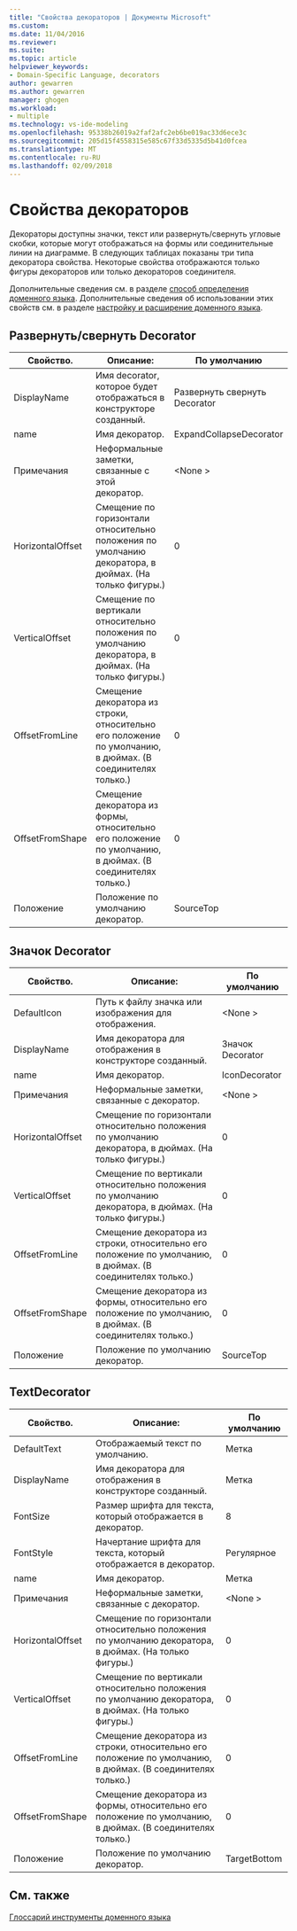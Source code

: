 ```yaml
---
title: "Свойства декораторов | Документы Microsoft"
ms.custom: 
ms.date: 11/04/2016
ms.reviewer: 
ms.suite: 
ms.topic: article
helpviewer_keywords:
- Domain-Specific Language, decorators
author: gewarren
ms.author: gewarren
manager: ghogen
ms.workload:
- multiple
ms.technology: vs-ide-modeling
ms.openlocfilehash: 95338b26019a2faf2afc2eb6be019ac33d6ece3c
ms.sourcegitcommit: 205d15f4558315e585c67f33d5335d5b41d0fcea
ms.translationtype: MT
ms.contentlocale: ru-RU
ms.lasthandoff: 02/09/2018
---
```

# <a name="properties-of-decorators"></a>Свойства декораторов
Декораторы доступны значки, текст или развернуть/свернуть угловые скобки, которые могут отображаться на формы или соединительные линии на диаграмме. В следующих таблицах показаны три типа декоратора свойства. Некоторые свойства отображаются только фигуры декораторов или только декораторов соединителя.  
  
 Дополнительные сведения см. в разделе [способ определения доменного языка](../modeling/how-to-define-a-domain-specific-language.md). Дополнительные сведения об использовании этих свойств см. в разделе [настройку и расширение доменного языка](../modeling/customizing-and-extending-a-domain-specific-language.md).  
  
## <a name="expandcollapse-decorator"></a>Развернуть/свернуть Decorator  
  
|Свойство.|Описание:|По умолчанию|  
|--------------|-----------------|-------------|  
|DisplayName|Имя decorator, которое будет отображаться в конструкторе созданный.|Развернуть свернуть Decorator|  
|name|Имя декоратор.|ExpandCollapseDecorator|  
|Примечания|Неформальные заметки, связанные с этой декоратор.|\<None >|  
|HorizontalOffset|Смещение по горизонтали относительно положения по умолчанию декоратора, в дюймах. (На только фигуры.)|0|  
|VerticalOffset|Смещение по вертикали относительно положения по умолчанию декоратора, в дюймах. (На только фигуры.)|0|  
|OffsetFromLine|Смещение декоратора из строки, относительно его положение по умолчанию, в дюймах. (В соединителях только.)|0|  
|OffsetFromShape|Смещение декоратора из формы, относительно его положение по умолчанию, в дюймах. (В соединителях только.)|0|  
|Положение|Положение по умолчанию декоратор.|SourceTop|  
  
## <a name="icon-decorator"></a>Значок Decorator  
  
|Свойство.|Описание:|По умолчанию|  
|--------------|-----------------|-------------|  
|DefaultIcon|Путь к файлу значка или изображения для отображения.|\<None >|  
|DisplayName|Имя декоратора для отображения в конструкторе созданный.|Значок Decorator|  
|name|Имя декоратор.|IconDecorator|  
|Примечания|Неформальные заметки, связанные с декоратор.|\<None >|  
|HorizontalOffset|Смещение по горизонтали относительно положения по умолчанию декоратора, в дюймах. (На только фигуры.)|0|  
|VerticalOffset|Смещение по вертикали относительно положения по умолчанию декоратора, в дюймах. (На только фигуры.)|0|  
|OffsetFromLine|Смещение декоратора из строки, относительно его положение по умолчанию, в дюймах. (В соединителях только.)|0|  
|OffsetFromShape|Смещение декоратора из формы, относительно его положение по умолчанию, в дюймах. (В соединителях только.)|0|  
|Положение|Положение по умолчанию декоратор.|SourceTop|  
  
## <a name="textdecorator"></a>TextDecorator  
  
|Свойство.|Описание:|По умолчанию|  
|--------------|-----------------|-------------|  
|DefaultText|Отображаемый текст по умолчанию.|Метка|  
|DisplayName|Имя декоратора для отображения в конструкторе созданный.|Метка|  
|FontSize|Размер шрифта для текста, который отображается в декоратор.|8|  
|FontStyle|Начертание шрифта для текста, который отображается в декоратор.|Регулярное|  
|name|Имя декоратор.|Метка|  
|Примечания|Неформальные заметки, связанные с декоратор.|\<None >|  
|HorizontalOffset|Смещение по горизонтали относительно положения по умолчанию декоратора, в дюймах. (На только фигуры.)|0|  
|VerticalOffset|Смещение по вертикали относительно положения по умолчанию декоратора, в дюймах. (На только фигуры.)|0|  
|OffsetFromLine|Смещение декоратора из строки, относительно его положение по умолчанию, в дюймах. (В соединителях только.)|0|  
|OffsetFromShape|Смещение декоратора из формы, относительно его положение по умолчанию, в дюймах. (В соединителях только.)|0|  
|Положение|Положение по умолчанию декоратор.|TargetBottom|  
  
## <a name="see-also"></a>См. также  
 [Глоссарий инструменты доменного языка](http://msdn.microsoft.com/ca5e84cb-a315-465c-be24-76aa3df276aa)